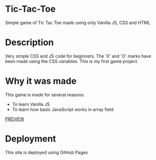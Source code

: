 # Tic-Tac-Toe
Simple game of Tic Tac Toe made using only Vanilla JS, CSS and HTML

# Description
Very simple CSS and JS code for beginners.
The 'X' and 'O' marks have been made using the CSS variables.
This is my first game project.

# Why it was made

This game is made for several reasons:
* To learn Vanilla JS
* To learn how basic JavaScript works in array field

[PREVIEW](https://samedskulj.github.io/Tic-Tac-Toe/)

# Deployment

This site is deployed using GitHub Pages

